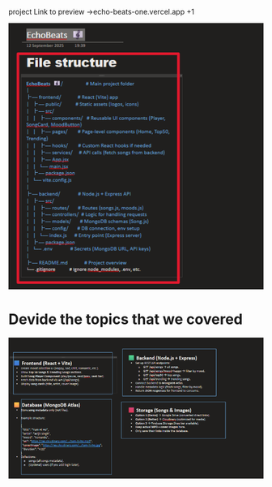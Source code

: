 project Link to preview ->echo-beats-one.vercel.app
+1
<!-- lets know what the project do -->
![alt text](image-1.png)
<h1>Devide the topics that we covered </h1>

![alt text](image-2.png)
